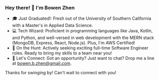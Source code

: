### Hey there! 👋 I'm Bowen Zhen

- 🎓 Just Graduated!: Fresh out of the University of Southern California with a Master's in Applied Data Science.
- 💻 Tech Wizard: Proficient in programming languages like Java, Kotlin, and Python, and well-versed in web development with the MERN stack (MongoDB, Express, React, Node.js). Plus, I'm AWS Certified!
- 🚀 On the Hunt: Actively seeking exciting full-time Software Engineer roles. Ready to bring my skills to a team near you!
- 💌 Let's Connect: Got an opportunity? Just want to chat? Drop me a line at bowen.b.zhen@gmail.com.

Thanks for swinging by! Can't wait to connect with you!

